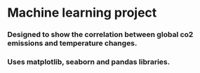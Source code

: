 # Machine learning project
### Designed to show the correlation between global co2 emissions and temperature changes.
### Uses matplotlib, seaborn and pandas libraries.
